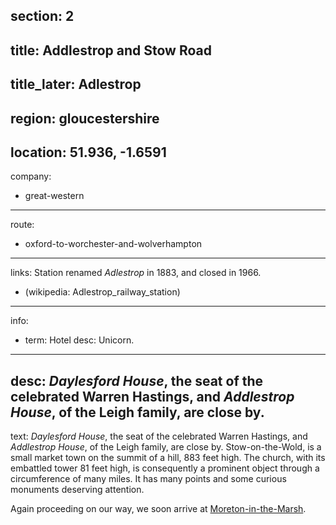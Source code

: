 section: 2
----
title: Addlestrop and Stow Road
----
title_later: Adlestrop
----
region: gloucestershire
----
location: 51.936, -1.6591
----
company:
- great-western
----
route:
- oxford-to-worchester-and-wolverhampton
----
links:
Station renamed *Adlestrop* in 1883, and closed in 1966.
- (wikipedia: Adlestrop_railway_station)
----
info:
- term: Hotel
  desc: Unicorn.
----
desc: *Daylesford House*, the seat of the celebrated Warren Hastings, and *Addlestrop House*, of the Leigh family, are close by.
----
text: *Daylesford House*, the seat of the celebrated Warren Hastings, and *Addlestrop House*, of the Leigh family, are close by. Stow-on-the-Wold, is a small market town on the summit of a hill, 883 feet high. The church, with its embattled tower 81 feet high, is consequently a prominent object through a circumference of many miles. It has many points and some curious monuments deserving attention.

Again proceeding on our way, we soon arrive at [Moreton-in-the-Marsh](/stations/moreton-in-the-marsh).
